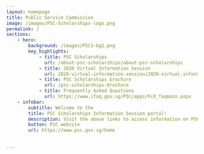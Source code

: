 ```yaml
---
layout: homepage
title: Public Service Commission
image: /images/PSC-Scholarships-logo.png
permalink: /
sections:
    - hero:
        background: /images/PSCS-bg2.png
        key_highlights:
            - title: PSC Scholarships
              url: /about-psc-scholarships/about-psc-scholarships
            - title: 2020 Virtual Information Session
              url: 2020-virtual-information-session/2020-virtual-information-session
            - title: PSC Scholarships brochure
              url: /psc-scholarships-brochure
            - title: Frequently Asked Questions
              url: https://www.ifaq.gov.sg/PSC/apps/Fcd_faqmain.aspx
    - infobar:
        subtitle: Welcome to the
        title: PSC Scholarships Information Session portal! 
        description: Visit the above links to access information on PSC Scholarships and our first-ever virtual information session. For more information on PSC Scholarships and application, please visit the 
        button: PSC website
        url: https://www.psc.gov.sg/home
       
       
---
```

